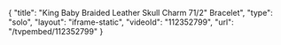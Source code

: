 {
    "title": "King Baby Braided Leather Skull Charm 71\/2\" Bracelet",
    "type": "solo",
    "layout": "iframe-static",
    "videoId": "112352799",
    "url": "\/tvpembed\/112352799"
}